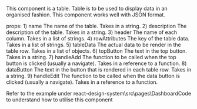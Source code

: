 This component is a table. Table is to be used to display data in an organised fashion. This component works well with JSON format. 

props:
    1) name
        The name of the table. Takes in a string.
    2) description
        The description of the table. Takes in a string.
    3) header
        The name of each column. Takes in a list of strings.
    4) rowAttributes
        The key of the table data. Takes in a list of strings.
    5) tableData
        The actual data to be render in the table row. Takes in a list of objects.
    6) topButton
        The text in the top button. Takes in a string.
    7) handleAdd
        The function to be called when the top button is clicked (usually a navigate). Takes in a reference to a function.
    8) dataButton
        The text in the button that is rendered in each table row. Takes in a string.
    9) handleEdit
        The function to be called when the data button is clicked (usually a navigate). Takes in a reference to a function.

Refer to the example under react-design-system\src\pages\DashboardCode to understand how to utilise this component